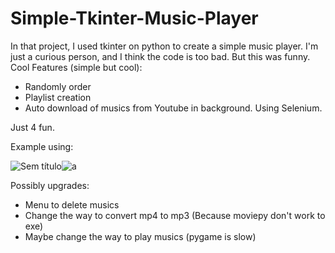# Simple-Tkinter-Music-Player

In that project, I used tkinter on python to create a simple music player. I'm just a curious person, and I think the code is too bad.
But this was funny.
Cool Features (simple but cool):
- Randomly order
- Playlist creation
- Auto download of musics from Youtube in background. Using Selenium. 

Just 4 fun.

Example using:

![Sem título](https://user-images.githubusercontent.com/62257920/121348602-ec801f00-c8fe-11eb-8b5b-e20eb9993cdf.png)![a](https://user-images.githubusercontent.com/62257920/122803486-0fb2b300-d29d-11eb-9349-3e61de3593af.png)


Possibly upgrades:
- Menu to delete musics
- Change the way to convert mp4 to mp3 (Because moviepy don't work to exe)
- Maybe change the way to play musics (pygame is slow)
